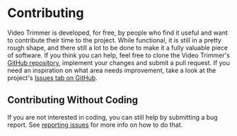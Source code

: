 # Contributing

Video Trimmer is developed, for free, by people who find it useful and want to contribute their time to the project. While functional, it is still in a pretty rough shape, and there still a lot to be done to make it a fully valuable piece of software. If you think you can help, feel free to clone the Video Trimmer's [GitHub repository](https://github.com/rendeer-pl/VideoTrimmer), implement your changes and submit a pull request. If you need an inspiration on what area needs improvement, take a look at the project's [Issues tab on GitHub](https://github.com/rendeer-pl/VideoTrimmer/issues).

## Contributing Without Coding
If you are not interested in coding, you can still help by submitting a bug report. See [reporting issues](https://soft.rendeer.pl/VideoTrimmer/reporting_issues) for more info on how to do that.